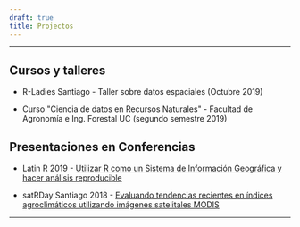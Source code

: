 ```yaml
---
draft: true
title: Projectos
---
```


------

## Cursos y talleres

- R-Ladies Santiago - Taller sobre datos espaciales (Octubre 2019)

- Curso "Ciencia de datos en Recursos Naturales" - Facultad de Agronomía e Ing. Forestal UC (segundo semestre 2019)

## Presentaciones en Conferencias

- Latin R 2019 - [Utilizar R como un Sistema de Información Geográfica y hacer análisis reproducible](https://github.com/sporella/latinR2019)

- satRDay Santiago 2018 - [Evaluando tendencias recientes en índices agroclimáticos utilizando imágenes satelitales MODIS](https://github.com/sporella/satRdaysantiago2018/blob/master/StephanieOrellana_satRday.pdf)
 
------
